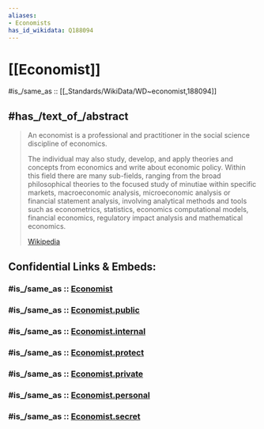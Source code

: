 ```yaml
---
aliases:
- Economists
has_id_wikidata: Q188094
---
```


# [[Economist]] 

#is_/same_as :: [[_Standards/WikiData/WD~economist,188094]] 

## #has_/text_of_/abstract 

> An economist is a professional and practitioner in the social science discipline of economics.
>
> The individual may also study, develop, and apply theories and concepts from economics and write about economic policy. Within this field there are many sub-fields, ranging from the broad philosophical theories to the focused study of minutiae within specific markets, macroeconomic analysis, microeconomic analysis or financial statement analysis, involving analytical methods and tools such as econometrics, statistics, economics computational models, financial economics, regulatory impact analysis and mathematical economics.
>
> [Wikipedia](https://en.wikipedia.org/wiki/Economist) 


## Confidential Links & Embeds: 

### #is_/same_as :: [Economist](/_Standards/Society/Economics/Economist.md) 

### #is_/same_as :: [Economist.public](/_public/Society/Economics/Economist.public.md) 

### #is_/same_as :: [Economist.internal](/_internal/Society/Economics/Economist.internal.md) 

### #is_/same_as :: [Economist.protect](/_protect/Society/Economics/Economist.protect.md) 

### #is_/same_as :: [Economist.private](/_private/Society/Economics/Economist.private.md) 

### #is_/same_as :: [Economist.personal](/_personal/Society/Economics/Economist.personal.md) 

### #is_/same_as :: [Economist.secret](/_secret/Society/Economics/Economist.secret.md)

